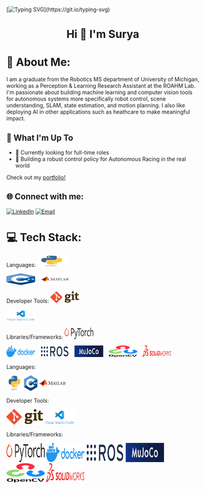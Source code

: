 [![Typing SVG](https://readme-typing-svg.herokuapp.com?font=Courier+new&color=%23808080&size=40&width=800&duration=6969&lines=Welcome+to+my+profile!)](https://git.io/typing-svg)

<h1 align="center">Hi 👋 I'm Surya</h1>

# 💫 About Me:
I am a graduate from the Robotics MS department of University of Michigan, working as a Perception & Learning Research Assistant at the ROAHM Lab. I'm passionate about building machine learning and computer vision tools for autonomous systems more specifically robot control, scene understanding, SLAM, state estimation, and motion planning. I also like deploying AI in other applications such as heathcare to make meaningful impact.

## 🚀 What I'm Up To

- 🤔 Currently looking for full-time roles
- 🤖 Building a robust control policy for Autonomous Racing in the real world

Check out my [portfolio!](https://spsingh37.github.io/)

## 🌐 Connect with me:
[![LinkedIn](https://img.shields.io/badge/LinkedIn-%230077B5.svg?logo=linkedin&logoColor=white)](https://www.linkedin.com/in/spsingh37/)
[![Email](https://img.shields.io/badge/Email-suryasin@umich.edu-blue?style=flat-square&logo=gmail)](mailto:suryasin@umich.edu)

# 💻 Tech Stack:
Languages: 
<img src="https://github.com/spsingh37/spsingh37/blob/main/python-logo.png" alt="Python" width="75" height="30" style="display: inline; margin-right: 10px;">
<!--![Python](https://img.shields.io/badge/python-%233776AB.svg?style=for-the-badge&logo=python&logoColor=white) -->
<img src="https://github.com/spsingh37/spsingh37/blob/main/cpp_logo.png" alt="C++" width="75" height="30" style="display: inline; margin-right: 10px;">
<!--![C++](https://img.shields.io/badge/-C++-333333?style=flat&logo=C%2B%2B&logoColor=00599C) -->
<img src="https://github.com/spsingh37/spsingh37/blob/main/MATLAB-logo.png" alt="MATLAB" width="75" height="30" style="display: inline; margin-right: 10px;">
<!--![MATLAB](https://img.shields.io/badge/matlab-%230079B1.svg?style=for-the-badge&logo=mathworks&logoColor=white)-->

Developer Tools: 
<img src="https://github.com/spsingh37/spsingh37/blob/main/git-logo.png" alt="Git" width="75" height="30" style="display: inline; margin-right: 10px;">
<!--![Git](https://img.shields.io/badge/git-%23F05033.svg?style=for-the-badge&logo=git&logoColor=white)-->
<img src="https://github.com/spsingh37/spsingh37/blob/main/vscode-logo.png" alt="VS Code" width="75" height="30" style="display: inline; margin-right: 10px;">
<!--![Visual Studio Code](https://img.shields.io/badge/-Visual%20Studio%20Code-333333?style=flat&logo=visual-studio-code&logoColor=007ACC)-->

Libraries/Frameworks: 
<img src="https://github.com/spsingh37/spsingh37/blob/main/PyTorch_logo_black.svg.png" alt="PyTorch" width="75" height="30" style="display: inline; margin-right: 10px;">
<!--![PyTorch](https://img.shields.io/badge/pytorch-%23EE4C2C.svg?style=for-the-badge&logo=pytorch&logoColor=white) -->
<img src="https://github.com/spsingh37/spsingh37/blob/main/docker-logo.png" alt="Docker" width="75" height="30" style="display: inline; margin-right: 10px;">
<!--![Docker](https://img.shields.io/badge/docker-%230db7ed.svg?style=for-the-badge&logo=docker&logoColor=white) -->
<img src="https://github.com/spsingh37/spsingh37/blob/main/ros-logo.png" alt="ROS" width="75" height="30" style="display: inline; margin-right: 10px;">
<!--![ROS](https://github.com/spsingh37/spsingh37/blob/main/ros-logo.png)-->
<!--![ROS](https://img.shields.io/badge/ros-%230A0FF9.svg?style=for-the-badge&logo=ros&logoColor=white)-->
<img src="https://github.com/spsingh37/spsingh37/blob/main/mujoco-logo.jfif" alt="MuJoCo" width="75" height="30" style="display: inline; margin-right: 10px;">
<!--![MuJoCo](https://img.shields.io/badge/MuJoCo-%23000000.svg?style=for-the-badge&logo=MuJoCo&logoColor=white)-->
<img src="https://github.com/spsingh37/spsingh37/blob/main/OpenCV_logo_black.png" alt="OpenCV" width="75" height="30" style="display: inline; margin-right: 10px;">
<!--![OpenCV](https://img.shields.io/badge/opencv-%23white.svg?style=for-the-badge&logo=opencv&logoColor=white)-->
<img src="https://github.com/spsingh37/spsingh37/blob/main/solidworks-logo.png" alt="SolidWorks" width="75" height="30" style="display: inline; margin-right: 10px;">
<!--![SolidWorks](https://img.shields.io/badge/solidworks-%23F00000.svg?style=for-the-badge&logo=dassault%20syst%C3%A8mes&logoColor=white)-->

Languages:
<p align="left">
  <img src="https://github.com/spsingh37/spsingh37/blob/main/python-logo.png" alt="Python" height="40"/>
  <img src="https://github.com/spsingh37/spsingh37/blob/main/cpp_logo.png" alt="C++" height="40"/>
  <img src="https://github.com/spsingh37/spsingh37/blob/main/MATLAB-logo.png" alt="MATLAB" height="40"/>
</p>

Developer Tools:
<p align="left">
  <img src="https://github.com/spsingh37/spsingh37/blob/main/git-logo.png" alt="Git" height="40"/>
  <img src="https://github.com/spsingh37/spsingh37/blob/main/vscode-logo.png" alt="Visual Studio Code" height="40"/>
</p>

Libraries/Frameworks:
<p align="left">
  <img src="https://github.com/spsingh37/spsingh37/blob/main/PyTorch_logo_black.svg.png" alt="PyTorch" width="100" height="50"/>
  <img src="https://github.com/spsingh37/spsingh37/blob/main/docker-logo.png" alt="Docker" width="100" height="50"/>
  <img src="https://github.com/spsingh37/spsingh37/blob/main/ros-logo.png" alt="ROS" width="100" height="50"/>
  <img src="https://github.com/spsingh37/spsingh37/blob/main/mujoco-logo.jfif" alt="MuJoCo" width="100" height="50"/>
  <img src="https://github.com/spsingh37/spsingh37/blob/main/OpenCV_logo_black.png" alt="OpenCV" width="100" height="50"/>
  <img src="https://github.com/spsingh37/spsingh37/blob/main/solidworks-logo.png" alt="SolidWorks" width="100" height="50"/>
</p>
